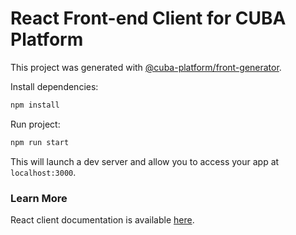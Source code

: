 # React Front-end Client for CUBA Platform 

This project was generated with [@cuba-platform/front-generator](https://github.com/cuba-platform/frontend).

Install dependencies:

```bash
npm install
```

Run project:

```bash
npm run start
```

This will launch a dev server and allow you to access your app at `localhost:3000`.

### Learn More

React client documentation is available [here](https://cuba-platform.github.io/frontend).
